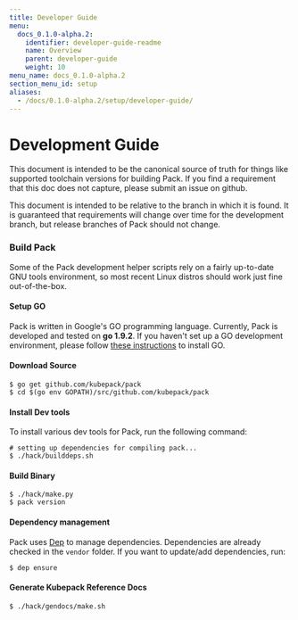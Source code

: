 ```yaml
---
title: Developer Guide
menu:
  docs_0.1.0-alpha.2:
    identifier: developer-guide-readme
    name: Overview
    parent: developer-guide
    weight: 10
menu_name: docs_0.1.0-alpha.2
section_menu_id: setup
aliases:
  - /docs/0.1.0-alpha.2/setup/developer-guide/
---
```


# Development Guide

This document is intended to be the canonical source of truth for things like supported toolchain versions for building Pack.
If you find a requirement that this doc does not capture, please submit an issue on github.

This document is intended to be relative to the branch in which it is found. It is guaranteed that requirements will change over time for the development branch, but release branches of Pack should not change.

### Build Pack
Some of the Pack development helper scripts rely on a fairly up-to-date GNU tools environment, so most recent Linux distros should work just fine out-of-the-box.

#### Setup GO
Pack is written in Google's GO programming language. Currently, Pack is developed and tested on **go 1.9.2**. If you haven't set up a GO development environment, please follow [these instructions](https://golang.org/doc/code.html) to install GO.

#### Download Source

```console
$ go get github.com/kubepack/pack
$ cd $(go env GOPATH)/src/github.com/kubepack/pack
```

#### Install Dev tools
To install various dev tools for Pack, run the following command:

```console
# setting up dependencies for compiling pack...
$ ./hack/builddeps.sh
```

#### Build Binary
```
$ ./hack/make.py
$ pack version
```

#### Dependency management
Pack uses [Dep](https://github.com/golang/dep) to manage dependencies. Dependencies are already checked in the `vendor` folder.
If you want to update/add dependencies, run:
```console
$ dep ensure
```

#### Generate Kubepack Reference Docs
```console
$ ./hack/gendocs/make.sh
```
